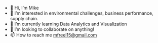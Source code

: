 - 👋 Hi, I’m Mike
- 👀 I’m interested in environmental challenges, business performance, supply chain.  
- 🌱 I’m currently learning Data Analytics and Visualization
- 💞️ I’m looking to collaborate on anything!  
- 📫 How to reach me mfreel15@gmail.com

<!---
mfreel14/mfreel14 is a ✨ special ✨ repository because its `README.md` (this file) appears on your GitHub profile.
You can click the Preview link to take a look at your changes.
--->

